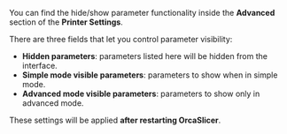 You can find the hide/show parameter functionality inside the **Advanced** section of the **Printer Settings**.

There are three fields that let you control parameter visibility:

- **Hidden parameters**: parameters listed here will be hidden from the interface.
- **Simple mode visible parameters**: parameters to show when in simple mode.
- **Advanced mode visible parameters**: parameters to show only in advanced mode.

These settings will be applied **after restarting OrcaSlicer**.
